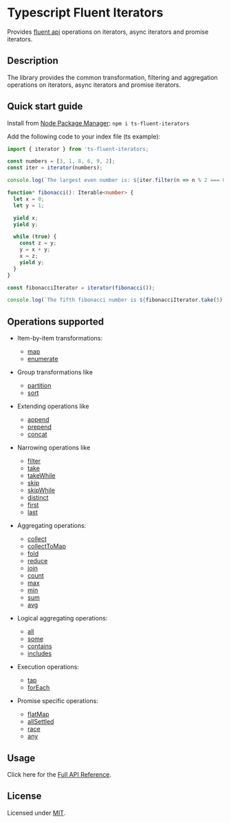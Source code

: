 # Typescript Fluent Iterators

Provides [fluent api](https://en.wikipedia.org/wiki/Fluent_interface)
operations on iterators, async iterators and promise iterators.

## Description

The library provides the common transformation, filtering and
aggregation operations on iterators, async iterators and promise iterators. 

## Quick start guide

Install from [Node Package Manager](https://www.npmjs.com/): `npm i ts-fluent-iterators`

Add the following code to your index file (ts example):

```typescript
import { iterator } from 'ts-fluent-iterators;

const numbers = [3, 1, 8, 6, 9, 2];
const iter = iterator(numbers);

console.log(`The largest even number is: ${iter.filter(n => n % 2 === 0).max()}`);

function* fibonacci(): Iterable<number> {
  let x = 0;
  let y = 1;

  yield x;
  yield y;

  while (true) {
    const z = y;
    y = x + y;
    x = z;
    yield y;
  }
}

const fibonacciIterator = iterator(fibonacci());

console.log(`The fifth fibonacci number is ${fibonacciIterator.take(5).last()}`);
```

## Operations supported

- Item-by-item transformations:
  - [map](docs/iterators/fluent_iterator.md#map)
  - [enumerate](docs/iterators/fluent_iterator.md#enumerate)

- Group transformations like
  - [partition](docs/iterators/fluent_iterator.md#partition)
  - [sort](docs/iterators/fluent_iterator.md#sort)

- Extending operations like
  - [append](docs/iterators/fluent_iterator.md#append)
  - [prepend](docs/iterators/fluent_iterator.md#prepend)
  - [concat](docs/iterators/fluent_iterator.md#concat)

- Narrowing operations like
  - [filter](docs/iterators/fluent_iterator.md#filter)
  - [take](docs/iterators/fluent_iterator.md#take)
  - [takeWhile](docs/iterators/fluent_iterator.md#takewhile)
  - [skip](docs/iterators/fluent_iterator.md#skip)
  - [skipWhile](docs/iterators/fluent_iterator.md#skipwhile)
  - [distinct](docs/iterators/fluent_iterator.md#distinct)
  - [first](docs/iterators/fluent_iterator.md#first)
  - [last](docs/iterators/fluent_iterator.md#last)

- Aggregating operations:
  - [collect](docs/iterators/fluent_iterator.md#collect)
  - [collectToMap](docs/iterators/fluent_iterator.md#collecttomap)
  - [fold](docs/iterators/fluent_iterator.md#fold)
  - [reduce](docs/iterators/fluent_iterator.md#reduce)
  - [join](docs/iterators/fluent_iterator.md#join)
  - [count](docs/iterators/fluent_iterator.md#count)
  - [max](docs/iterators/fluent_iterator.md#max)
  - [min](docs/iterators/fluent_iterator.md#min)
  - [sum](docs/iterators/fluent_iterator.md#sum)
  - [avg](docs/iterators/fluent_iterator.md#avg)

- Logical aggregating operations:
  - [all](docs/iterators/fluent_iterator.md#all)
  - [some](docs/iterators/fluent_iterator.md#some)
  - [contains](docs/iterators/fluent_iterator.md#contains)
  - [includes](docs/iterators/fluent_iterator.md#includes)

- Execution operations:
  - [tap](docs/iterators/fluent_iterator.md#tap)
  - [forEach](docs/iterators/fluent_iterator.md#foreach)

- Promise specific operations:
  - [flatMap](docs/iterators/promise_iterator.md#flatmap)
  - [allSettled](docs/iterators/promise_iterator.md#allsettled)
  - [race](docs/iterators/promise_iterator.md#race)
  - [any](docs/iterators/promise_iterator.md#any)

## Usage

Click here for the [Full API Reference](docs/index.md).

## License

Licensed under [MIT](https://en.wikipedia.org/wiki/MIT_License).
